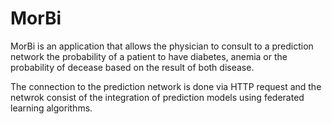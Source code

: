 # MorBi

MorBi is an application that allows the physician to consult to a prediction network the probability of a patient to have diabetes, anemia or the probability of decease based on the result of both disease.

The connection to the prediction network is done via HTTP request and the netwrok consist of the integration of prediction models using federated learning algorithms.

